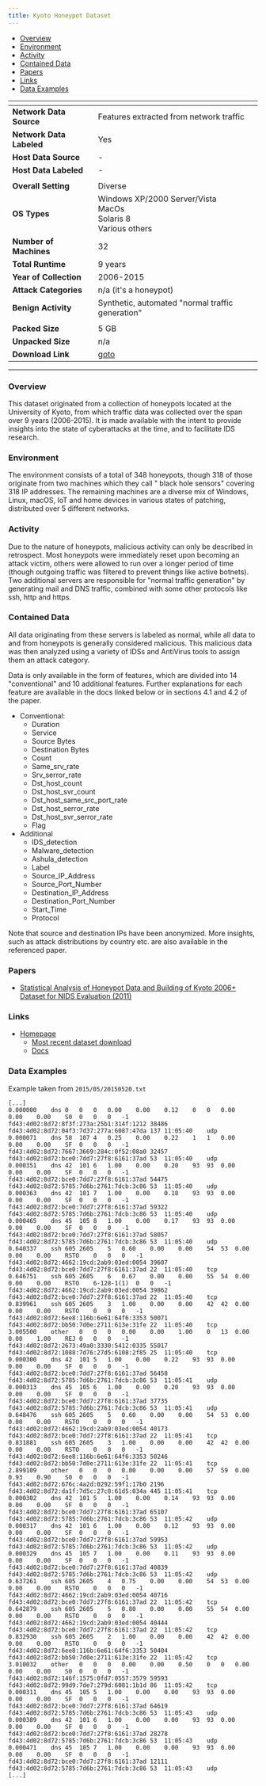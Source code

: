 ```yaml
---
title: Kyoto Honeypot Dataset
---
```


- [Overview](#overview)
- [Environment](#environment)
- [Activity](#activity)
- [Contained Data](#contained-data)
- [Papers](#papers)
- [Links](#links)
- [Data Examples](#data-examples)

| <!-- -->                 | <!-- -->                                                                |
|--------------------------|-------------------------------------------------------------------------|
| **Network Data Source**  | Features extracted from network traffic                                 |
| **Network Data Labeled** | Yes                                                                     |
| **Host Data Source**     | -                                                                       |
| **Host Data Labeled**    | -                                                                       |
|                          |                                                                         |
| **Overall Setting**      | Diverse                                                                 |
| **OS Types**             | Windows XP/2000 Server/Vista<br/>MacOs<br/>Solaris 8<br/>Various others |
| **Number of Machines**   | 32                                                                      |
| **Total Runtime**        | 9 years                                                                 |
| **Year of Collection**   | 2006-2015                                                               |
| **Attack Categories**    | n/a (it's a honeypot)                                                   |
| **Benign Activity**      | Synthetic, automated "normal traffic generation"                        |
|                          |                                                                         |
| **Packed Size**          | 5 GB                                                                    |
| **Unpacked Size**        | n/a                                                                     |
| **Download Link**        | [goto](http://www.takakura.com/Kyoto_data/new_data201704/)              |

***

### Overview

This dataset originated from a collection of honeypots located at the University of Kyoto, from which traffic data was
collected over the span over 9 years (2006-2015).
It is made available with the intent to provide insights into the state of cyberattacks at the time, and to facilitate
IDS research.

### Environment

The environment consists of a total of 348 honeypots, though 318 of those originate from two machines which they call "
black hole sensors" covering 318 IP addresses.
The remaining machines are a diverse mix of Windows, Linux, macOS, IoT and home devices in various states of patching,
distributed over 5 different networks.

### Activity

Due to the nature of honeypots, malicious activity can only be described in retrospect.
Most honeypots were immediately reset upon becoming an attack victim, others were allowed to run over a longer period of
time (though outgoing traffic was filtered to prevent things like active botnets).
Two additional servers are responsible for "normal traffic generation" by generating mail and DNS traffic, combined with
some other protocols like ssh, http and https.

### Contained Data

All data originating from these servers is labeled as normal, while all data to and from honeypots is generally
considered malicious.
This malicious data was then analyzed using a variety of IDSs and AntiVirus tools to assign them an attack category.

Data is only available in the form of features, which are divided into 14 "conventional" and 10 additional features.
Further explanations for each feature are available in the docs linked below or in sections 4.1 and 4.2 of the paper.

- Conventional:
    - Duration
    - Service
    - Source Bytes
    - Destination Bytes
    - Count
    - Same_srv_rate
    - Srv_serror_rate
    - Dst_host_count
    - Dst_host_svr_count
    - Dst_host_same_src_port_rate
    - Dst_host_serror_rate
    - Dst_host_svr_serror_rate
    - Flag
- Additional
    - IDS_detection
    - Malware_detection
    - Ashula_detection
    - Label
    - Source_IP_Address
    - Source_Port_Number
    - Destination_IP_Address
    - Destination_Port_Number
    - Start_Time
    - Protocol

Note that source and destination IPs have been anonymized.
More insights, such as attack distributions by country etc. are also available in the referenced paper.

### Papers

- [Statistical Analysis of Honeypot Data and Building of Kyoto 2006+ Dataset for NIDS Evaluation (2011)](https://doi.org/10.1145/1978672.1978676)

### Links

- [Homepage](http://www.takakura.com/Kyoto_data/)
    - [Most recent dataset download](http://www.takakura.com/Kyoto_data/new_data201704/)
    - [Docs](http://www.takakura.com/Kyoto_data/BenchmarkData-Description-New.pdf)

### Data Examples

Example taken from `2015/05/20150520.txt`

```
[...]
0.000000	dns	0	0	0	0.00	0.00	0.12	0	0	0.00	0.00	0.00	S0	0	0	0	-1	fd43:4d02:8d72:8f3f:273a:25b1:314f:1212	38486	fd43:4d02:8d72:04f3:7d37:277a:6087:47da	137	11:05:40	udp
0.000071	dns	58	107	4	0.25	0.00	0.22	1	1	0.00	0.00	0.00	SF	0	0	0	-1	fd43:4d02:8d72:7667:3669:284c:0f52:08a0	32457	fd43:4d02:8d72:bce0:7dd7:27f8:6161:37ad	53	11:05:40	udp
0.000351	dns	42	101	6	1.00	0.00	0.20	93	93	0.00	0.00	0.00	SF	0	0	0	-1	fd43:4d02:8d72:bce0:7dd7:27f8:6161:37ad	54475	fd43:4d02:8d72:5785:7d6b:2761:7dcb:3c86	53	11:05:40	udp
0.000363	dns	42	101	7	1.00	0.00	0.18	93	93	0.00	0.00	0.00	SF	0	0	0	-1	fd43:4d02:8d72:bce0:7dd7:27f8:6161:37ad	59322	fd43:4d02:8d72:5785:7d6b:2761:7dcb:3c86	53	11:05:40	udp
0.000465	dns	45	105	8	1.00	0.00	0.17	93	93	0.00	0.00	0.00	SF	0	0	0	-1	fd43:4d02:8d72:bce0:7dd7:27f8:6161:37ad	58057	fd43:4d02:8d72:5785:7d6b:2761:7dcb:3c86	53	11:05:40	udp
0.640337	ssh	605	2605	5	0.60	0.00	0.00	54	53	0.00	0.00	0.00	RSTO	0	0	0	-1	fd43:4d02:8d72:4662:19cd:2ab9:03ed:0054	39607	fd43:4d02:8d72:bce0:7dd7:27f8:6161:37ad	22	11:05:40	tcp
0.646751	ssh	605	2605	6	0.67	0.00	0.00	55	54	0.00	0.00	0.00	RSTO	6-128-1(1)	0	0	-1	fd43:4d02:8d72:4662:19cd:2ab9:03ed:0054	39862	fd43:4d02:8d72:bce0:7dd7:27f8:6161:37ad	22	11:05:40	tcp
0.839961	ssh	605	2605	3	1.00	0.00	0.00	42	42	0.00	0.00	0.00	RSTO	0	0	0	-1	fd43:4d02:8d72:6ee8:116b:6e61:64f6:3353	50071	fd43:4d02:8d72:bb50:7d0e:2711:613e:31fe	22	11:05:40	tcp
3.005500	other	0	0	0	0.00	0.00	1.00	0	13	0.00	0.00	1.00	REJ	0	0	0	-1	fd43:4d02:8d72:2673:49a0:3330:5412:0335	55017	fd43:4d02:8d72:1088:7d76:27d5:6108:2f85	25	11:05:40	tcp
0.000300	dns	42	101	5	1.00	0.00	0.22	93	93	0.00	0.00	0.00	SF	0	0	0	-1	fd43:4d02:8d72:bce0:7dd7:27f8:6161:37ad	56458	fd43:4d02:8d72:5785:7d6b:2761:7dcb:3c86	53	11:05:41	udp
0.000313	dns	45	105	6	1.00	0.00	0.20	93	93	0.00	0.00	0.00	SF	0	0	0	-1	fd43:4d02:8d72:bce0:7dd7:27f8:6161:37ad	37735	fd43:4d02:8d72:5785:7d6b:2761:7dcb:3c86	53	11:05:41	udp
0.648476	ssh	605	2605	5	0.60	0.00	0.00	54	53	0.00	0.00	0.00	RSTO	0	0	0	-1	fd43:4d02:8d72:4662:19cd:2ab9:03ed:0054	40173	fd43:4d02:8d72:bce0:7dd7:27f8:6161:37ad	22	11:05:41	tcp
0.831881	ssh	605	2605	3	1.00	0.00	0.00	42	42	0.00	0.00	0.00	RSTO	0	0	0	-1	fd43:4d02:8d72:6ee8:116b:6e61:64f6:3353	50246	fd43:4d02:8d72:bb50:7d0e:2711:613e:31fe	22	11:05:41	tcp
2.899109	other	0	0	0	0.00	0.00	0.00	57	59	0.00	0.93	0.90	S0	0	0	0	-1	fd43:4d02:8d72:676c:4a2d:0292:59f1:17b0	2196	fd43:4d02:8d72:da1f:7d5c:27c8:61d5:034a	445	11:05:41	tcp
0.000302	dns	42	101	5	1.00	0.00	0.14	93	93	0.00	0.00	0.00	SF	0	0	0	-1	fd43:4d02:8d72:bce0:7dd7:27f8:6161:37ad	65107	fd43:4d02:8d72:5785:7d6b:2761:7dcb:3c86	53	11:05:42	udp
0.000317	dns	42	101	6	1.00	0.00	0.12	93	93	0.00	0.00	0.00	SF	0	0	0	-1	fd43:4d02:8d72:bce0:7dd7:27f8:6161:37ad	59953	fd43:4d02:8d72:5785:7d6b:2761:7dcb:3c86	53	11:05:42	udp
0.000329	dns	45	105	7	1.00	0.00	0.11	93	93	0.00	0.00	0.00	SF	0	0	0	-1	fd43:4d02:8d72:bce0:7dd7:27f8:6161:37ad	40839	fd43:4d02:8d72:5785:7d6b:2761:7dcb:3c86	53	11:05:42	udp
0.637261	ssh	605	2605	4	0.75	0.00	0.00	54	53	0.00	0.00	0.00	RSTO	0	0	0	-1	fd43:4d02:8d72:4662:19cd:2ab9:03ed:0054	40716	fd43:4d02:8d72:bce0:7dd7:27f8:6161:37ad	22	11:05:42	tcp
0.642879	ssh	605	2605	5	0.80	0.00	0.00	55	54	0.00	0.00	0.00	RSTO	0	0	0	-1	fd43:4d02:8d72:4662:19cd:2ab9:03ed:0054	40444	fd43:4d02:8d72:bce0:7dd7:27f8:6161:37ad	22	11:05:42	tcp
0.832930	ssh	605	2605	2	1.00	0.00	0.00	42	42	0.00	0.00	0.00	RSTO	0	0	0	-1	fd43:4d02:8d72:6ee8:116b:6e61:64f6:3353	50404	fd43:4d02:8d72:bb50:7d0e:2711:613e:31fe	22	11:05:42	tcp
3.010032	other	0	0	0	0.00	0.00	0.50	0	0	0.00	0.00	0.00	S0	0	0	0	-1	fd43:4d02:8d72:146f:1575:0fd7:0557:3579	59593	fd43:4d02:8d72:99d9:7de7:279d:6081:1b1d	86	11:05:42	tcp
0.000311	dns	45	105	5	1.00	0.00	0.00	93	93	0.00	0.00	0.00	SF	0	0	0	-1	fd43:4d02:8d72:bce0:7dd7:27f8:6161:37ad	64619	fd43:4d02:8d72:5785:7d6b:2761:7dcb:3c86	53	11:05:43	udp
0.000389	dns	42	101	6	1.00	0.00	0.00	93	93	0.00	0.00	0.00	SF	0	0	0	-1	fd43:4d02:8d72:bce0:7dd7:27f8:6161:37ad	28278	fd43:4d02:8d72:5785:7d6b:2761:7dcb:3c86	53	11:05:43	udp
0.000471	dns	45	105	7	1.00	0.00	0.00	93	93	0.00	0.00	0.00	SF	0	0	0	-1	fd43:4d02:8d72:bce0:7dd7:27f8:6161:37ad	12111	fd43:4d02:8d72:5785:7d6b:2761:7dcb:3c86	53	11:05:43	udp
[...]
```